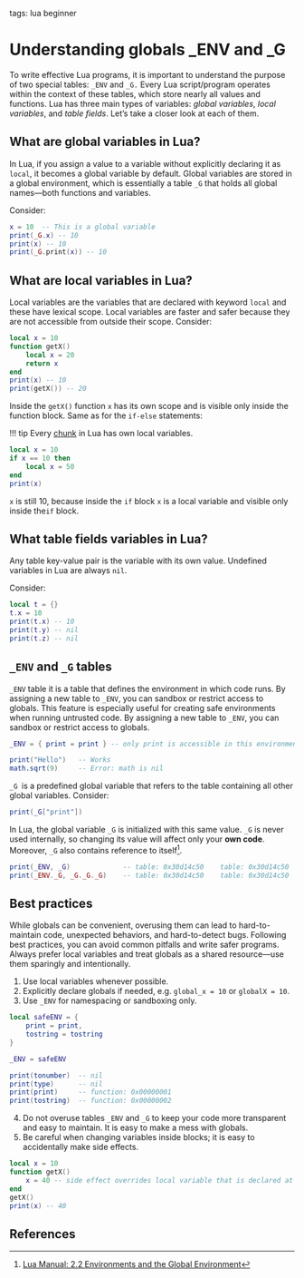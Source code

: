 <!-- Description: Understanding global variables for _ENV and _G in Lua language. It is important to understand the best practices of using global variables and what to avoid.  -->

tags: lua beginner

# Understanding globals _ENV and _G

To write effective Lua programs, it is important to understand the purpose of two special tables: `_ENV` and `_G.` Every
Lua script/program operates within the context of these tables, which store nearly all values and functions. Lua has
three main types of variables: *global variables*, *local variables*, and *table fields*. Let’s take a closer look at
each of them.

## What are global variables in Lua?

In Lua, if you assign a value to a variable without explicitly declaring it as `local`, it becomes a global variable by
default. Global variables are stored in a global environment, which is essentially a table `_G` that holds all global
names—both functions and variables.

Consider:

```lua
x = 10  -- This is a global variable
print(_G.x) -- 10
print(x) -- 10
print(_G.print(x)) -- 10
```

## What are local variables in Lua?

Local variables are the variables that are declared with keyword `local` and these have lexical scope. Local variables are
faster and safer because they are not accessible from outside their scope. Consider:

```lua
local x = 10
function getX()
	local x = 20
	return x
end
print(x) -- 10
print(getX()) -- 20
```

Inside the `getX()` function `x` has its own scope and is visible only inside the function block. Same as for the
`if-else` statements:

!!! tip
    Every [chunk](/post/what-are-lua-chunk.html) in Lua has own local variables.

```lua
local x = 10
if x == 10 then
	local x = 50
end
print(x)
```

`x` is still 10, because inside the `if` block `x` is a local variable and visible only inside the`if` block.

## What table fields variables in Lua?

Any table key-value pair is the variable with its own value. Undefined variables in Lua are always `nil`.

Consider:

```lua
local t = {}
t.x = 10
print(t.x) -- 10
print(t.y) -- nil
print(t.z) -- nil
```

## `_ENV` and `_G` tables

`_ENV` table it is a table that defines the environment in which code runs. By assigning a new table to `_ENV`, you
can sandbox or restrict access to globals. This feature is especially useful for creating safe environments when
running untrusted code. By assigning a new table to `_ENV`, you can sandbox or restrict access to globals.

```lua
_ENV = { print = print } -- only print is accessible in this environment

print("Hello")   -- Works
math.sqrt(9)     -- Error: math is nil
```

`_G `is a predefined global variable that refers to the table containing all other global variables. Consider:

```lua
print(_G["print"]) 
```

In Lua, the global variable `_G` is initialized with this same value. `_G` is never used internally, so changing
its value will affect only your **own code**. Moreover, `_G` also contains reference to itself[^1].

```lua
print(_ENV, _G) 			-- table: 0x30d14c50	table: 0x30d14c50
print(_ENV._G, _G._G._G) 	-- table: 0x30d14c50	table: 0x30d14c50
```

## Best practices

While globals can be convenient, overusing them can lead to hard-to-maintain code, unexpected behaviors, and
hard-to-detect bugs. Following best practices, you can avoid common pitfalls and write safer programs. Always prefer
local variables and treat globals as a shared resource—use them sparingly and intentionally.

1. Use local variables whenever possible.
2. Explicitly declare globals if needed, e.g. `global_x = 10` or `globalX = 10`.
3. Use `_ENV` for namespacing or sandboxing only. 

```lua
local safeENV = {
	print = print,
	tostring = tostring
}

_ENV = safeENV

print(tonumber)  -- nil
print(type)      -- nil
print(print)     -- function: 0x00000001
print(tostring)  -- function: 0x00000002
```

4. Do not overuse tables `_ENV` and `_G` to keep your code more transparent and easy to maintain. It is easy to make
  a mess with globals.
5. Be careful when changing variables inside blocks; it is easy to accidentally make side effects.

```lua
local x = 10
function getX()
	x = 40 -- side effect overrides local variable that is declared at upper level.
end
getX()
print(x) -- 40
```

## References

[^1]: [Lua Manual: 2.2 Environments and the Global Environment](https://www.lua.org/manual/5.4/manual.html#2.2)
[^2]: [Lua Manual: 3.2 Variables](https://www.lua.org/manual/5.4/manual.html#3.2)